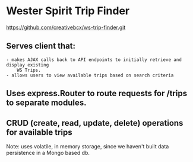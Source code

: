 # Wester Spirit Trip Finder

https://github.com/creativebcx/ws-trip-finder.git

## Serves client that: 
	- makes AJAX calls back to API endpoints to initially retrieve and display existing
		WS Trips.
	- allows users to view available trips based on search criteria

## Uses express.Router to route requests for /trips to separate modules.

## CRUD (create, read, update, delete) operations for available trips

Note: uses volatile, in memory storage, since we haven't built data persistence in a Mongo based db.

